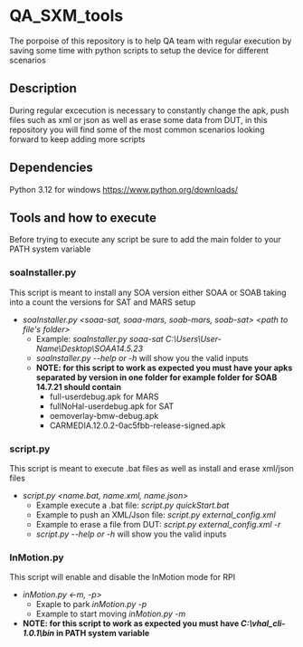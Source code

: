 # QA_SXM_tools
The porpoise of this repository is to help QA team with regular execution by saving some time with python scripts to setup the device
for different scenarios

## Description
During regular excecution is necessary to constantly change the apk, push files such as xml or json as well as erase some data from DUT,
in this repository you will find some of the most common scenarios looking forward to keep adding more scripts

## Dependencies 
Python 3.12 for windows https://www.python.org/downloads/

## Tools and how to execute
Before trying to execute any script be sure to add the main folder to your PATH system variable
### soaInstaller.py 
This script is meant to install any SOA version either SOAA or SOAB taking into a count the versions for SAT and MARS setup
- _soaInstaller.py <soaa-sat, soaa-mars, soab-mars, soab-sat> <path to file's folder>_
  - Example: _soaInstaller.py soaa-sat C:\Users\User-Name\Desktop\SOAA14.5.23_
  - _soaInstaller.py --help or -h_ will show you the valid inputs
  - **NOTE: for this script to work as expected you must have your apks separated by version in one folder for example
      folder for SOAB 14.7.21 should contain**
      - full-userdebug.apk for MARS
      - fullNoHal-userdebug.apk for SAT
      - oemoverlay-bmw-debug.apk
      - CARMEDIA.12.0.2-0ac5fbb-release-signed.apk

### script.py
This script is meant to execute .bat files as well as install and erase xml/json files
- _script.py <name.bat, name.xml, name.json>_
  - Example execute a .bat file: _script.py quickStart.bat_
  - Example to push an XML/Json file: _script.py external_config.xml_ 
  - Example to erase a file from DUT: _script.py external_config.xml -r_
  - _script.py --help or -h_ will show you the valid inputs

### InMotion.py
This script will enable and disable the InMotion mode for RPI
- _inMotion.py <-m, -p>_
  - Exaple to park _inMotion.py -p_
  - Example to start moving _inMotion.py -m_
- **NOTE: for this script to work as expected you must have _C:\vhal_cli-1.0.1\bin_ in PATH system variable**
 
